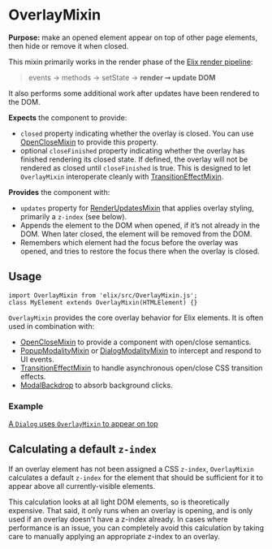 # OverlayMixin

**Purpose:** make an opened element appear on top of other page elements, then hide or remove it when closed.

This mixin primarily works in the render phase of the [Elix render pipeline](/documentation#elix-render-pipeline):

> events → methods → setState → **render ➞ update DOM**

It also performs some additional work after updates have been rendered to the DOM.

**Expects** the component to provide:
* `closed` property indicating whether the overlay is closed. You can use [OpenCloseMixin](OpenCloseMixin) to provide this property.
* optional `closeFinished` property indicating whether the overlay has finished rendering its closed state. If defined, the overlay will not be rendered as closed until `closeFinished` is true. This is designed to let `OverlayMixin` interoperate cleanly with [TransitionEffectMixin](TransitionEffectMixin).

**Provides** the component with:
* `updates` property for [RenderUpdatesMixin](RenderUpdatesMixin) that applies overlay styling, primarily a `z-index` (see below).
* Appends the element to the DOM when opened, if it’s not already in the DOM. When later closed, the element will be removed from the DOM.
* Remembers which element had the focus before the overlay was opened, and tries to restore the focus there when the overlay is closed.


## Usage

    import OverlayMixin from 'elix/src/OverlayMixin.js';
    class MyElement extends OverlayMixin(HTMLElement) {}

`OverlayMixin` provides the core overlay behavior for Elix elements. It is often used in combination with:
* [OpenCloseMixin](OpenCloseMixin) to provide a component with open/close semantics.
* [PopupModalityMixin](PopupModalityMixin) or [DialogModalityMixin](DialogModalityMixin) to intercept and respond to UI events.
* [TransitionEffectMixin](TransitionEffectMixin) to handle asynchronous open/close CSS transition effects.
* [ModalBackdrop](ModalBackdrop) to absorb background clicks.


### Example

[A `Dialog` uses `OverlayMixin` to appear on top](/demos/dialog.html)


## Calculating a default `z-index`

If an overlay element has not been assigned a CSS `z-index`, `OverlayMixin` calculates a default `z-index` for the element that should be sufficient for it to appear above all currently-visible elements.

This calculation looks at all light DOM elements, so is theoretically expensive. That said, it only runs when an overlay is opening, and is only used if an overlay doesn't have a z-index already. In cases where performance is an issue, you can completely avoid this calculation by taking care to manually applying an appropriate z-index to an overlay.
